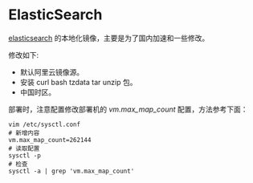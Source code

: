 # ElasticSearch

[elasticsearch](https://github.com/elastic/elasticsearch-docker) 的本地化镜像，主要是为了国内加速和一些修改。

修改如下:

* 默认阿里云镜像源。
* 安装 curl bash tzdata tar unzip 包。
* 中国时区。

部署时，注意配置修改部署机的 _vm.max_map_count_ 配置，方法参考下面：

```
vim /etc/sysctl.conf
# 新增内容
vm.max_map_count=262144
# 读取配置
sysctl -p
# 检查
sysctl -a | grep 'vm.max_map_count'
```


